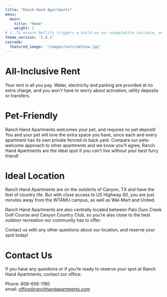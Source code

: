 ```yaml
---
title: "Ranch Hand Apartments"
menu:
  main:
    title: "Home"
    weight: 1
# 1. To ensure Netlify triggers a build on our exampleSite instance, we need to change a file in the exampleSite directory.
theme_version: '2.8.2'
cascade:
  featured_image: '/images/outsideView.jpg'
---
```

# All-Inclusive Rent
Your rent is all you pay. Water, electricity and parking are provided at no extra charge, and you won't have to worry about activation, utility deposits or transfers. 

# Pet-Friendly
Ranch Hand Apartments welcomes your pet, and requires no pet deposit! You and your pet will love the extra space you have, since each and every apartment has its own private fenced-in back yard. Compare our pets-welcome approach to other apartments and we know you’ll agree, Ranch Hand Apartments are the ideal spot if you can’t live without your best furry friend!

# Ideal Location
Ranch Hand Apartments are on the outskirts of Canyon, TX and have the feel of country life. But with close access to US Highway 60, you are just minutes away from the WTAMU campus, as well as Wal-Mart and United.

Ranch Hand Apartments are also centrally located between Palo Duro Creek Golf Course and Canyon Country Club, so you’re also close to the best outdoor recreation our community has to offer.

Contact us with any other questions about our location, and reserve your spot today!

# Contact Us
If you have any questions or if you’re ready to reserve your spot at Ranch Hand Apartments, contact our office:

Phone: 806-656-1180\
email: [office@ranchhandapartments.com](mailto:office@ranchhandapartments.com) 
